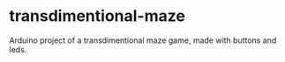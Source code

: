 # transdimentional-maze
Arduino project of a transdimentional maze game, made with buttons and leds.
